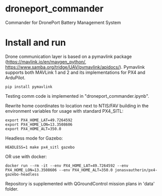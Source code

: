 # droneport_commander

Commander for DronePort Battery Management System

# Install and run

Drone communication layer is based on a pymavlink package (https://mavlink.io/en/mavgen_python/, https://www.samba.org/tridge/UAV/pymavlink/apidocs/). Pymavlink supports both MAVLink 1 and 2 and its implementations for PX4 and ArduPilot.
```
pip install pymavlink
```

Testing comm code is implemented in "droneport_commander.ipynb".

Rewrite home coordinates to location next to NTIS/FAV building in the environment variables for usage with standard PX4_SITL:
```
export PX4_HOME_LAT=49.7264592
export PX4_HOME_LON=13.3508606
export PX4_HOME_ALT=350.0
```

Headless mode for Gazebo:
```
HEADLESS=1 make px4_sitl gazebo
```

OR use with docker:
```
docker run --rm -it --env PX4_HOME_LAT=49.7264592 --env PX4_HOME_LON=13.3508606 --env PX4_HOME_ALT=350.0 jonasvautherin/px4-gazebo-headless

```

Repository is supplemented with QGroundControl mission plans in 'data' folder.
